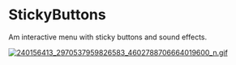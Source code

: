 # StickyButtons
Am interactive menu with sticky buttons and sound effects.

<a href="https://gifyu.com/image/G5u9"><img src="https://s9.gifyu.com/images/240156413_2970537959826583_4602788706664019600_n.th.gif" alt="240156413_2970537959826583_4602788706664019600_n.gif" border="0" /></a>
